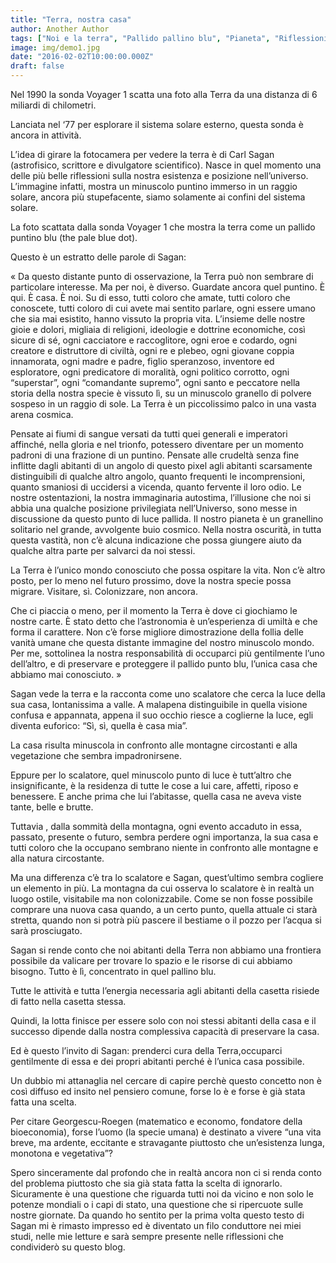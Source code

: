 ```yaml
---
title: "Terra, nostra casa"
author: Another Author
tags: ["Noi e la terra", "Pallido pallino blu", "Pianeta", "Riflessioni", "Sagan", "Terra"]
image: img/demo1.jpg
date: "2016-02-02T10:00:00.000Z"
draft: false
---
```


Nel 1990 la sonda Voyager 1 scatta una foto alla Terra da una distanza di 6 miliardi di chilometri.

Lanciata nel ‘77 per esplorare il sistema solare esterno, questa sonda è ancora in attività.

L’idea di girare la fotocamera per vedere la terra è di Carl Sagan (astrofisico, scrittore e divulgatore scientifico). Nasce in quel momento una delle più belle riflessioni sulla nostra esistenza e posizione nell’universo. L’immagine infatti, mostra un minuscolo puntino immerso in un raggio solare, ancora più stupefacente, siamo solamente ai confini del sistema solare.


La foto scattata dalla sonda Voyager 1 che mostra la terra come un pallido puntino blu (the pale blue dot).
 

Questo è un estratto delle parole di Sagan:

« Da questo distante punto di osservazione, la Terra può non sembrare di particolare interesse. Ma per noi, è diverso. Guardate ancora quel puntino. È qui. È casa. È noi. Su di esso, tutti coloro che amate, tutti coloro che conoscete, tutti coloro di cui avete mai sentito parlare, ogni essere umano che sia mai esistito, hanno vissuto la propria vita. L’insieme delle nostre gioie e dolori, migliaia di religioni, ideologie e dottrine economiche, così sicure di sé, ogni cacciatore e raccoglitore, ogni eroe e codardo, ogni creatore e distruttore di civiltà, ogni re e plebeo, ogni giovane coppia innamorata, ogni madre e padre, figlio speranzoso, inventore ed esploratore, ogni predicatore di moralità, ogni politico corrotto, ogni “superstar”, ogni “comandante supremo”, ogni santo e peccatore nella storia della nostra specie è vissuto lì, su un minuscolo granello di polvere sospeso in un raggio di sole. La Terra è un piccolissimo palco in una vasta arena cosmica.

Pensate ai fiumi di sangue versati da tutti quei generali e imperatori affinché, nella gloria e nel trionfo, potessero diventare per un momento padroni di una frazione di un puntino. Pensate alle crudeltà senza fine inflitte dagli abitanti di un angolo di questo pixel agli abitanti scarsamente distinguibili di qualche altro angolo, quanto frequenti le incomprensioni, quanto smaniosi di uccidersi a vicenda, quanto fervente il loro odio. Le nostre ostentazioni, la nostra immaginaria autostima, l’illusione che noi si abbia una qualche posizione privilegiata nell’Universo, sono messe in discussione da questo punto di luce pallida. Il nostro pianeta è un granellino solitario nel grande, avvolgente buio cosmico. Nella nostra oscurità, in tutta questa vastità, non c’è alcuna indicazione che possa giungere aiuto da qualche altra parte per salvarci da noi stessi.

La Terra è l’unico mondo conosciuto che possa ospitare la vita. Non c’è altro posto, per lo meno nel futuro prossimo, dove la nostra specie possa migrare. Visitare, sì. Colonizzare, non ancora.

Che ci piaccia o meno, per il momento la Terra è dove ci giochiamo le nostre carte. È stato detto che l’astronomia è un’esperienza di umiltà e che forma il carattere. Non c’è forse migliore dimostrazione della follia delle vanità umane che questa distante immagine del nostro minuscolo mondo. Per me, sottolinea la nostra responsabilità di occuparci più gentilmente l’uno dell’altro, e di preservare e proteggere il pallido punto blu, l’unica casa che abbiamo mai conosciuto. »

 

Sagan vede la terra e la racconta come uno scalatore che cerca la luce della sua casa, lontanissima a valle. A malapena distinguibile in quella visione confusa e appannata, appena il suo occhio riesce a coglierne la luce, egli diventa euforico: “Sì, sì, quella è casa mia”.

La casa risulta minuscola in confronto alle montagne circostanti e alla vegetazione che sembra impadronirsene.

Eppure per lo scalatore, quel minuscolo punto di luce è tutt’altro che insignificante, è la residenza di tutte le cose a lui care, affetti, riposo e benessere. E anche prima che lui l’abitasse, quella casa ne aveva viste tante, belle e brutte.

Tuttavia , dalla sommità della montagna, ogni evento accaduto in essa, passato, presente o futuro, sembra perdere ogni importanza, la sua casa e tutti coloro che la occupano sembrano niente in confronto alle montagne e alla natura circostante.

Ma una differenza c’è tra lo scalatore e Sagan, quest’ultimo sembra cogliere un elemento in più. La montagna da cui osserva lo scalatore è in realtà un luogo ostile, visitabile ma non colonizzabile. Come se non fosse possibile comprare una nuova casa quando, a un certo punto, quella attuale ci starà stretta, quando non si potrà più pascere il bestiame o il pozzo per l’acqua si sarà prosciugato.

Sagan si rende conto che noi abitanti della Terra non abbiamo una frontiera possibile da valicare per trovare lo spazio e le risorse di cui abbiamo bisogno. Tutto è lì, concentrato in quel pallino blu.

Tutte le attività e tutta l’energia necessaria agli abitanti della casetta risiede di fatto nella casetta stessa.

Quindi, la lotta finisce per essere solo con noi stessi abitanti della casa e il successo dipende dalla nostra complessiva capacità di preservare la casa.

Ed è questo l’invito di Sagan: prenderci cura della Terra,occuparci gentilmente di essa e dei propri abitanti perché è l’unica casa possibile.  

 

Un dubbio mi attanaglia nel cercare di capire perchè questo concetto non è così diffuso ed insito nel pensiero comune, forse lo è e forse è già stata fatta una scelta.

Per citare Georgescu-Roegen (matematico e economo, fondatore della bioeconomia), forse l’uomo (la specie umana) è destinato a vivere “una vita breve, ma ardente, eccitante e stravagante piuttosto che un’esistenza lunga, monotona e vegetativa”?

Spero sinceramente dal profondo che in realtà ancora non ci si renda conto del problema piuttosto che sia già stata fatta la scelta di ignorarlo. Sicuramente è una questione che riguarda tutti noi da vicino e non solo le potenze mondiali o i capi di stato, una questione che si ripercuote sulle nostre giornate.
Da quando ho sentito per la prima volta questo testo di Sagan mi è rimasto impresso ed è diventato un filo conduttore nei miei studi, nelle mie letture e sarà sempre presente nelle riflessioni che condividerò su questo blog.
